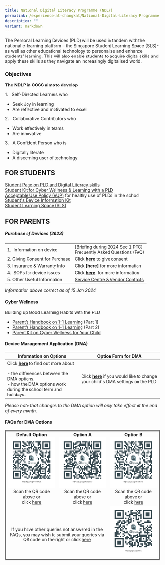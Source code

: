 ```yaml
---
title: National Digital Literacy Programme (NDLP)
permalink: /experience-at-changkat/National-Digital-Literacy-Programme-NDLP/
description: ""
variant: markdown
---
```

The Personal Learning Devices (PLD) will be used in tandem with the national e-learning platform – the Singapore Student Learning Space (SLS)- as well as other educational technology to personalise and enhance students’ learning. This will also enable students to acquire digital skills and apply these skills as they navigate an increasingly digitalised world.  

  

### Objectives  
  

**The NDLP in CCSS aims to develop**  


<p>1. &nbsp; Self-Directed Learners&nbsp;who</p>

*   Seek Joy in learning
*   Are reflective and motivated to excel

<p>2. &nbsp; Collaborative Contributors&nbsp;who</p>

*   Work effectively in teams
*   Are innovative

<p>3. &nbsp; A&nbsp;Confident Person&nbsp;who is</p>

*   Digitally literate
*   A discerning user of technology

FOR STUDENTS
------------

[Student Page on PLD and Digital Literacy skills](https://sites.google.com/moe.edu.sg/ccss-student-hbl-page)
<br>[Student Kit for Cyber Wellness &amp; Learning with a PLD](https://drive.google.com/file/d/19HjmaoWJ1HTAxC6teSqugtKc7Lsca6hB/view?usp=drive_link)
<br>[Acceptable Use Policy (AUP)](/files/2%20Acceptable%20Use%20Policy%20AUP%20Agreement%202022.pdf)&nbsp;for healthy use of PLDs in the school
<br>[Student's Device Information Kit](/files/Student_Device_Information_Kit.pdf)
<br>[Student Learning Space (SLS)](http://learning.moe.edu.sg/)

FOR PARENTS
-----------

##### Purchase of Devices (2023)&nbsp;

| | | 
| -------- | -------- | 
| 1.&nbsp; Information on device     | [Briefing during 2024 Sec 1 PTC]  <br>[Frequently Asked Questions (FAQ)](/files/FAQ%20For%20Parents%20and%20Website%20R.pdf)   |
|2\. Giving Consent for Purchase|Click&nbsp;**[here](https://go.gov.sg/pdlpadmin)**&nbsp;to give consent
|3. Insurance &amp; Warranty Info 	|Click&nbsp;**[here]**&nbsp;for more information
|4.&nbsp; SOPs for device issues|Click&nbsp;**[here](/files/SOPs%20for%20Device%20Issues%202021.pdf)**&nbsp; for more information
|5\. Other Useful Information|[Service Centre &amp; Vendor Contacts](/files/Service%20Centre%20%20Vendor%20Contacts.pdf)

_Information&nbsp;above correct as of 15 Jan 2024_


#### Cyber Wellness&nbsp;


Building up Good Learning Habits with the PLD  

  

*   [Parent’s Handbook on 1-1 Learning](/files/parent%20handbook%20(i)%20on%20learning%20with%20a%20pld_2023%20(website).pdf)&nbsp;(Part 1)
*   [Parent’s Handbook on 1-1 Learning](/files/2e%20-%20parent%20handbook%20(ii)%20on%20learning%20with%20a%20pld_2023%20(website).pdf)&nbsp;(Part 2)
*   [Parent Kit on Cyber Wellness for Your Child](https://go.gov.sg/moe-cyber-wellness)

#### Device Management Application (DMA)



| Information on Options | Option Form for DMA |
| -------- | --------|
|Click&nbsp;**[here](https://docs.google.com/spreadsheets/d/e/2PACX-1vT0FWLONCf0kDhCjCwxCFsRq6XwFxYCY-U5AT4eSqtgPQ9RyEjCqm4w9wMK2vGvqwxXmPpMg7p9LikK/pubhtml)**&nbsp;to find out more about<br><br>-   the differences between the DMA options.<br>-   how the DMA options work during the school term and holidays.     | Click&nbsp;**[here](https://go.gov.sg/pdlpdma)**&nbsp;if you would like to change your child's DMA settings on the PLD     |   

*Please note that changes to the DMA option will only take effect at the end of every month.*

#### FAQs for DMA Options


<table style="width: 100%; border-collapse: collapse; border-style: solid; margin-left: auto; margin-right: auto;">
<tbody>
<tr>
<td style="width: 33.3333%; text-align: center;"><strong>Default Option<br></strong><strong style="text-align: start;"><img src="/images/dma%20default%20qr%20code.png"></strong>Scan the QR code above or<br>click&nbsp;<a href="https://go.gov.sg/dmadefault" target="_blank" rel="noopener">here</a><strong><br></strong></td>
<td style="width: 33.3333%; text-align: center;"><strong>Option A<br></strong><img src="/images/dma%20option%20A%20qr%20code.png">Scan the QR code above or<br>click&nbsp;<a href="https://go.gov.sg/dmaoptiona" target="_blank" rel="noopener">here</a><strong><br></strong></td>
<td style="width: 33.3333%; text-align: center;"><strong>Option B<br></strong><img src="/images/dma%20option%20B%20qr%20code.png">Scan the QR code above or<br>click&nbsp;<a href="https://go.gov.sg/dmaoptionb" target="_blank" rel="noopener">here</a><strong><br></strong></td>
</tr>
<tr>
<td style="width: 66.6666%; text-align: center;" colspan="2">
<p><br>If you have other queries not answered in the FAQs, you may wish to submit your queries via QR code on the right or click&nbsp;<a href="https://go.gov.sg/dmaoq" target="_blank" rel="noopener">here</a></p>
</td>
<td style="width: 33.3333%;"><img src="/images/dmaoq.png"></td>
</tr>
</tbody>
</table>
<p>&nbsp;</p>